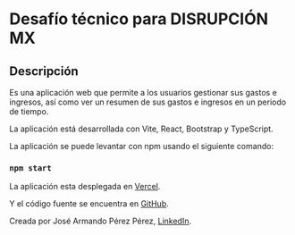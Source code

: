 # Desafío técnico para DISRUPCIÓN MX

## Descripción

Es una aplicación web que permite a los usuarios gestionar sus gastos e ingresos, así como ver un resumen de sus gastos e ingresos en un periodo de tiempo.

La aplicación está desarrollada con Vite, React, Bootstrap y TypeScript.

La aplicación se puede levantar con npm usando el siguiente comando:

### `npm start`

La aplicación esta desplegada en [Vercel](https://disrupcion-challenge.vercel.app/).

Y el código fuente se encuentra en [GitHub](https://github.com/ArmandLord/disrupcion-challenge).

Creada por José Armando Pérez Pérez, [LinkedIn](https://www.linkedin.com/in/jos%C3%A9-armando-p%C3%A9rez/).
